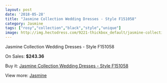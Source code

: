 ```yaml
---
layout: post
date: '2018-05-28'
title: "Jasmine Collection Wedding Dresses - Style F151058"
category: Jasmine
tags: ["rosy","collection","black","style","unique"]
image: http://img.hectodress.com/9221-thickbox_default/jasmine-collection-wedding-dresses-style-f151058.jpg
---
```

Jasmine Collection Wedding Dresses - Style F151058

On Sales: **$243.36**
<a href="https://www.hectodress.com/jasmine/4683-jasmine-collection-wedding-dresses-style-f151058.html"><amp-img layout="responsive" width="600" height="600" src="//img.hectodress.com/9221-thickbox_default/jasmine-collection-wedding-dresses-style-f151058.jpg" alt="Jasmine Collection Wedding Dresses - Style F151058 0" /></a>
<a href="https://www.hectodress.com/jasmine/4683-jasmine-collection-wedding-dresses-style-f151058.html"><amp-img layout="responsive" width="600" height="600" src="//img.hectodress.com/9220-thickbox_default/jasmine-collection-wedding-dresses-style-f151058.jpg" alt="Jasmine Collection Wedding Dresses - Style F151058 1" /></a>

Buy it: [Jasmine Collection Wedding Dresses - Style F151058](https://www.hectodress.com/jasmine/4683-jasmine-collection-wedding-dresses-style-f151058.html "Jasmine Collection Wedding Dresses - Style F151058")

View more: [Jasmine](https://www.hectodress.com/79-jasmine "Jasmine")